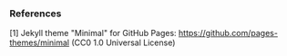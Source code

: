 
### References

[1] Jekyll theme "Minimal" for GitHub Pages: https://github.com/pages-themes/minimal (CC0 1.0 Universal License)
